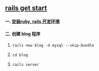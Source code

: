 ## [rails get start](http://guides.rubyonrails.org/getting_started.html)

#### 一. [安装ruby, rails 开发环境](https://github.com/FlowerWrong/mblog/blob/master/categories/linux/linux_software.md#%E5%8D%81-ruby-rails-nodejs-imagemagick-and-mysql)

#### 二. 创建 blog 程序

1. `rails new blog -d mysql --skip-bundle`

2. `cd blog`

3. `rails server`

